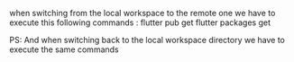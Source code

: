 when switching from the local workspace to the remote one we have to execute this following commands :
flutter pub get
flutter packages get

PS: And when switching back to the local workspace directory we have to execute the same commands